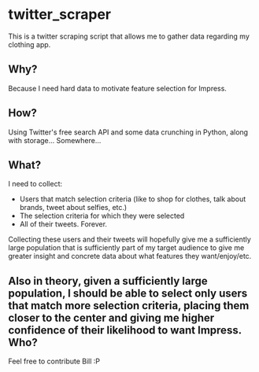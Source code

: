 twitter_scraper
===============

This is a twitter scraping script that allows me to gather data regarding my clothing app.

Why?
----
Because I need hard data to motivate feature selection for Impress.

How?
----
Using Twitter's free search API and some data crunching in Python, along with storage... Somewhere...

What?
-----
I need to collect:
 + Users that match selection criteria (like to shop for clothes, talk about brands, tweet about selfies, etc.)
 + The selection criteria for which they were selected
 + All of their tweets.  Forever.

Collecting these users and their tweets will hopefully give me a sufficiently large population that is sufficiently part of my target audience to give me greater insight and concrete data about what features they want/enjoy/etc.

Also in theory, given a sufficiently large population, I should be able to select only users that match more selection criteria, placing them closer to the center and giving me higher confidence of their likelihood to want Impress.
Who?
----
Feel free to contribute Bill :P
